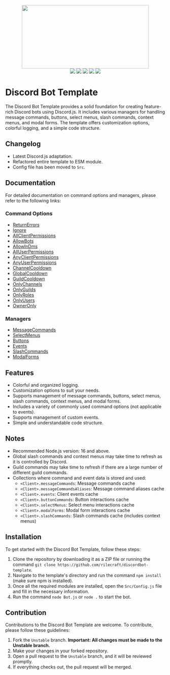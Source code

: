 <p align="center">
  <img src="https://media.discordapp.net/attachments/774290264764055582/1093484780525469757/A_banner_for_a_discord_bots_template_made_using_discord.js.png" height="200" width="400"><br>
  <img src="https://img.shields.io/badge/version-8.0.2-05122A?style=for-the-badge">
  <a href="https://discord.gg/VStdRr8nP2"><img src="https://img.shields.io/badge/discord-invite-5865f2?style=for-the-badge&logo=discord&logoColor=white"></a>
  <img src="https://img.shields.io/github/issues/RileCraft/DiscordBot-Template.svg?style=for-the-badge">
  <img src="https://img.shields.io/github/forks/RileCraft/DiscordBot-Template.svg?style=for-the-badge">
  <img src="https://img.shields.io/github/stars/RileCraft/DiscordBot-Template.svg?style=for-the-badge">
</p>

# Discord Bot Template

The Discord Bot Template provides a solid foundation for creating feature-rich Discord bots using Discord.js. It includes various managers for handling message commands, buttons, select menus, slash commands, context menus, and modal forms. The template offers customization options, colorful logging, and a simple code structure.

## Changelog

- Latest Discord.js adaptation.
- Refactored entire template to ESM module.
- Config file has been moved to `Src`.

## Documentation

For detailed documentation on command options and managers, please refer to the following links:

### Command Options

- [ReturnErrors](/.github/Docs/CMDOptions/ReturnErrors.md)
- [Ignore](/.github/Docs/CMDOptions/Ignore.md)
- [AllClientPermissions](/.github/Docs/CMDOptions/AllClientPermissions.md)
- [AllowBots](/.github/Docs/CMDOptions/AllowBots.md)
- [AllowInDms](/.github/Docs/CMDOptions/AllowInDms.md)
- [AllUserPermissions](/.github/Docs/CMDOptions/AllUserPermissions.md)
- [AnyClientPermissions](/.github/Docs/CMDOptions/AnyClientPermissions.md)
- [AnyUserPermissions](/.github/Docs/CMDOptions/AnyUserPermissions.md)
- [ChannelCooldown](/.github/Docs/CMDOptions/ChannelCooldown.md)
- [GlobalCooldown](/.github/Docs/CMDOptions/GlobalCooldown.md)
- [GuildCooldown](/.github/Docs/CMDOptions/GuildCooldown.md)
- [OnlyChannels](/.github/Docs/CMDOptions/OnlyChannels.md)
- [OnlyGuilds](/.github/Docs/CMDOptions/OnlyGuilds.md)
- [OnlyRoles](/.github/Docs/CMDOptions/OnlyRoles.md)
- [OnlyUsers](/.github/Docs/CMDOptions/OnlyUsers.md)
- [OwnerOnly](/.github/Docs/CMDOptions/OwnerOnly.md)

### Managers

- [MessageCommands](/.github/Docs/Managers/MessageCommands.md)
- [SelectMenus](/.github/Docs/Managers/SelectMenus.md)
- [Buttons](/.github/Docs/Managers/Buttons.md)
- [Events](/.github/Docs/Managers/Events.md)
- [SlashCommands](/.github/Docs/Managers/SlashCommands.md)
- [ModalForms](/.github/Docs/Managers/ModalForms.md)

## Features

- Colorful and organized logging.
- Customization options to suit your needs.
- Supports management of message commands, buttons, select menus, slash commands, context menus, and modal forms.
- Includes a variety of commonly used command options (not applicable to events).
- Supports management of custom events.
- Simple and understandable code structure.

## Notes

- Recommended Node.js version: 16 and above.
- Global slash commands and context menus may take time to refresh as it is controlled by Discord.
- Guild commands may take time to refresh if there are a large number of different guild commands.
- Collections where command and event data is stored and used:
  - `<Client>.messageCommands`: Message commands cache
  - `<Client>.messageCommandsAliases`: Message command aliases cache
  - `<Client>.events`: Client events cache
  - `<Client>.buttonCommands`: Button interactions cache
  - `<Client>.selectMenus`: Select menu interactions cache
  - `<Client>.modalForms`: Modal form interactions cache
  - `<Client>.slashCommands`: Slash commands cache (includes context menus)

## Installation

To get started with the Discord Bot Template, follow these steps:

1. Clone the repository by downloading it as a ZIP file or running the command `git clone https://github.com/rilecraft/discordbot-template`.
2. Navigate to the template's directory and run the command `npm install` (make sure npm is installed).
3. Once all the required modules are installed, open the `Src/Config.js` file and fill in the necessary information.
4. Run the command `node Bot.js` or `node .` to start the bot.

## Contribution

Contributions to the Discord Bot Template are welcome. To contribute, please follow these guidelines:

1. Fork the `Unstable` branch. **Important: All changes must be made to the Unstable branch.**
2. Make your changes in your forked repository.
3. Open a pull request to the `Unstable` branch, and it will be reviewed promptly.
4. If everything checks out, the pull request will be merged.
